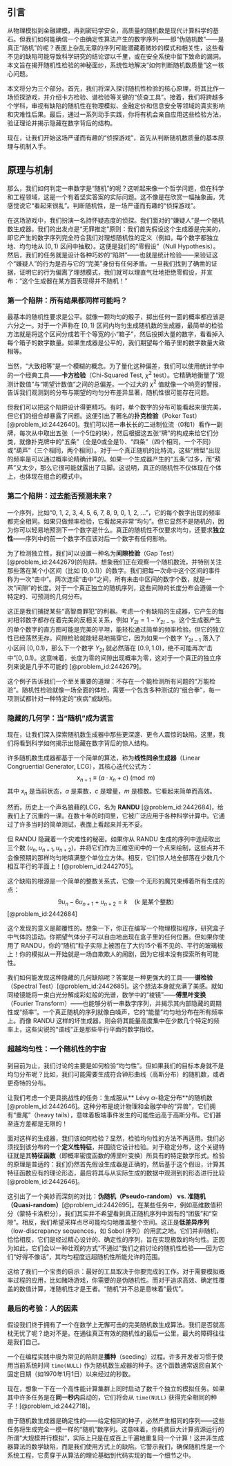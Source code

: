 ## 引言
从物理模拟到金融建模，再到密码学安全，高质量的随机数是现代计算科学的基石。但我们如何能确信一个由确定性算法产生的数字序列——即“伪随机数”——是真正“随机”的呢？表面上杂乱无章的序列可能潜藏着微妙的模式和相关性，这些看不见的缺陷可能导致科学研究的结论谬以千里，或在安全系统中留下致命的漏洞。本文旨在揭开随机性检验的神秘面纱，系统性地解决“如何判断随机数质量”这一核心问题。

本文将分为三个部分。首先，我们将深入探讨随机性检验的核心原理，将其比作一场侦探游戏，并介绍卡方检验、谱检验等关键的“侦查工具”。接着，我们将跨越多个学科，审视有缺陷的随机性在物理模拟、金融定价和信息安全等领域的真实影响和灾难性后果。最后，通过一系列动手实践，你将有机会亲自应用这些检验方法，验证理论并揭示隐藏在数字背后的结构。

现在，让我们开始这场严谨而有趣的“侦探游戏”，首先从判断随机数质量的基本原理与机制入手。

## 原理与机制

那么，我们如何判定一串数字是“随机”的呢？这听起来像一个哲学问题，但在科学和工程领域，这是一个有着坚实答案的实际问题。这不像是在欣赏一幅抽象画，凭感觉说它“看起来很乱”。判断随机性，是一场严谨而有趣的“侦探游戏”。

在这场游戏中，我们扮演一名持怀疑态度的侦探。我们面对的“嫌疑人”是一个随机数生成器。我们的出发点是“无罪推定”原则：我们首先假设这个生成器是完美的，即它产生的数字序列完全符合我们对理想随机性的定义（例如，每个数字都独立地、均匀地从 $[0,1)$ 区间中抽取）。这便是我们的“零假设”（Null Hypothesis）。然后，我们的任务就是设计各种巧妙的“陷阱”——也就是统计检验——来验证这个“嫌疑人”的行为是否与它的“完美”身份有任何矛盾。一旦我们找到了确凿的证据，证明它的行为偏离了理想模式，我们就可以理直气壮地拒绝零假设，并宣布：“这个生成器在某方面表现得并不随机！”

### 第一个陷阱：所有结果都同样可能吗？

最基本的随机性要求是公平。就像一颗均匀的骰子，掷出任何一面的概率都应该是六分之一。对于一个声称在 $[0,1)$ 区间内均匀生成随机数的生成器，最简单的检验方法就是将这个区间分成若干个等宽的小“箱子”，然后投掷大量的数字，看看掉入每个箱子的数字数量。如果生成器是公平的，我们期望每个箱子里的数字数量大致相等。

当然，“大致相等”是一个模糊的概念。为了量化这种偏差，我们可以使用统计学中的一个经典工具——**卡方检验**（Chi-Squared Test, $\chi^2$ test）。它精确地衡量了“观测计数值”与“期望计数值”之间的总偏差。一个过大的 $\chi^2$ 值就像一个响亮的警报，告诉我们观测到的分布与期望的均匀分布差异显著，随机性很可能存在问题。

但我们可以把这个陷阱设计得更精巧。有时，单个数字的分布可能看起来很完美，但它们的组合却暴露了问题。这便引出了著名的**扑克检验**（Poker Test）[@problem_id:2442640]。我们可以把一串长长的二进制位流（0和1）看作一副牌，每次从中取出五张（一个5位的块），然后根据这五张“牌”的构成来给它们分类，就像扑克牌中的“五条”（全是0或全是1）、“四条”（四个相同，一个不同）或“葫芦”（三个相同，两个相同）。对于一个真正随机的比特流，这些“牌型”出现的频率是可以通过概率论精确计算的。如果一个生成器产生的“五条”过多，而“葫芦”又太少，那么它很可能就露出了马脚。这说明，真正的随机性不仅体现在个体上，也体现在组合的模式中。

### 第二个陷阱：过去能否预测未来？

一个序列，比如“0, 1, 2, 3, 4, 5, 6, 7, 8, 9, 0, 1, 2, ...”，它的每个数字出现的频率都完全相同。如果只做频率检验，它看起来非常“均匀”。但它显然不是随机的，因为你可以轻易地预测下一个数字是什么。真正的随机性不仅要求均匀，还要求**独立性**——序列中的前一个数字不应该对后一个数字有任何影响。

为了检测独立性，我们可以设置一种名为**间隙检验**（Gap Test）[@problem_id:2442679]的陷阱。想象我们正在观察一个随机数流，并特别关注那些落在某个小区间（比如 $[0, 0.1)$）的数字。我们把每一次命中这个区间的事件称为一次“击中”。两次连续“击中”之间，所有未击中区间的数字个数，就是一次“间隙”的长度。对于一个真正独立的随机序列，这些间隙的长度分布会遵循一个特定的、可预测的几何分布。

这正是我们捕捉某些“高智商罪犯”的利器。考虑一个有缺陷的生成器，它产生的每对相邻数字都存在着完美的反相关关系，例如 $Y_{2t} = 1 - Y_{2t-1}$。这个生成器产生的单个数字的直方图可能是完美的平坦，能轻松通过简单的频率检验。但它的独立性已经荡然无存。间隙检验就能轻易地揭穿它，因为如果一个数字 $Y_{2t-1}$ 落入了小区间 $[0, 0.1)$，那么下一个数字 $Y_{2t}$ 就必然落在 $[0.9, 1.0)$，绝不可能再次“击中”$[0, 0.1)$。这意味着，长度为零的间隙出现概率为零，这对于一个真正的独立序列来说是几乎不可能的 [@problem_id:2442679]。

这个例子告诉我们一个至关重要的道理：不存在一个能检测所有问题的“万能检验”。随机性检验就像一场全面的体检，需要一个包含多种测试的“组合拳”，每一项测试都针对一种特定的“疾病”或缺陷。

### 隐藏的几何学：当“随机”成为谎言

现在，让我们深入探索随机数生成器中那些更深邃、更令人震惊的缺陷。这里，我们将看到科学如何揭示出隐藏在数字背后的惊人结构。

许多随机数生成器都基于一个简单的算法，称为**线性同余生成器**（Linear Congruential Generator, LCG），其核心迭代公式为：
$$
x_{n+1} \equiv (a \cdot x_n + c) \pmod m
$$
其中 $x_n$ 是当前状态，$a$ 是乘数，$c$ 是增量，$m$ 是模数。它看起来简单而高效。

然而，历史上一个声名狼藉的LCG，名为 **RANDU** [@problem_id:2442684]，给我们上了沉重的一课。在数十年的时间里，它被广泛应用于各种科学计算中。它通过了许多当时的简单测试，表面上看起来并无不妥。

但 RANDU 隐藏着一个灾难性的秘密。如果你从 RANDU 生成的序列中连续取出三个数 $(u_n, u_{n+1}, u_{n+2})$，并将它们作为三维空间中的一个点来绘制，这些点并不会像预期的那样均匀地填满整个单位立方体。相反，它们惊人地全部落在少数几个相互平行的平面上！[@problem_id:2442705]。

这个缺陷的根源是一个简单的整数关系式，它像一个无形的魔咒束缚着所有生成的点：
$$
9u_n - 6u_{n+1} + u_{n+2} = k \quad (k \text{ 是某个整数})
$$
[@problem_id:2442684]

这个发现的意义是颠覆性的。想象一下，你正在编写一个物理模拟程序，研究盒子中气体的运动。你期望气体分子可以自由地出现在盒子里的任何位置。但如果你使用了 RANDU，你的“随机”粒子实际上被困在了大约15个看不见的、平行的玻璃板上！你的模拟从一开始就是一场自欺欺人的闹剧，因为它根本没有探索所有可能性。

我们如何能发现这种隐藏的几何缺陷呢？答案是一种更强大的工具——**谱检验**（Spectral Test）[@problem_id:2442685]。这个想法本身就充满了美感。就如同棱镜能将一束白光分解成彩虹般的光谱，数学中的“棱镜”——**傅里叶变换**（Fourier Transform）——也能够分析一串数字序列，并揭示其内部隐藏的周期性或“频率”。一个真正随机的序列就像白噪声，它的“能量”均匀地分布在所有频率上。而像 RANDU 这样的坏生成器，则会将其能量高度集中在少数几个特定的频率上，这些尖锐的“谱线”正是那些平行平面的数学指纹。

### 超越均匀性：一个随机性的宇宙

到目前为止，我们讨论的主要是如何检验“均匀性”。但如果我们的目标本身就不是均匀分布呢？比如，我们可能需要生成符合钟形曲线（高斯分布）的随机数，或者更奇特的分布。

让我们考虑一个更具挑战性的任务：生成服从** Lévy $\alpha$-稳定分布**的随机数 [@problem_id:2442646]。这种分布是统计物理和金融学中的“异兽”，它们拥有“重尾”（heavy tails），意味着极端事件发生的可能性远高于高斯分布。它们甚至连方差都是无限的！

面对这样的生成器，我们该如何检验？显然，检验均匀性的方法不再适用。我们必须找到该分布的一个**定义性特征**，并围绕它设计检验。对于稳定分布，这个关键特征就是其**特征函数**（即概率密度函数的傅里叶变换）所具有的特定数学形式。检验的原理是普适的：我们仍然首先假设生成器是正确的，然后基于这个假设，计算其特征函数应有的理论形态，最后将其与从实际生成的数据中观测到的形态进行比较 [@problem_id:2442646]。

这引出了一个美妙而深刻的对比：**伪随机（Pseudo-random） vs. 准随机（Quasi-random）**[@problem_id:2442695]。在某些任务中，例如高维数值积分（蒙特卡洛积分），我们其实并不希望看到真正随机序列中固有的“团簇”和“空隙”。相反，我们希望采样点尽可能均匀地覆盖整个空间。这正是**低差异序列**（low-discrepancy sequences，如 Sobol 序列）的用武之地。它们并非随机，恰恰相反，它们是经过精心设计的、确定性的序列，旨在实现极致的均匀性。正因为如此，它们会以一种壮观的方式“不通过”我们之前讨论的随机性检验——因为它们“好得不像话”，其均匀程度远超随机性所能允许的范围。

这给了我们一个宝贵的启示：最好的工具取决于你要完成的工作。对于需要模拟概率过程的应用，比如赌场游戏，你需要的是伪随机性。而对于追求高效、确定性覆盖的数值计算，准随机性才是王者。“随机”并不总是意味着“最优”。

### 最后的考验：人的因素

假设我们终于拥有了一个在数学上无懈可击的完美随机数生成算法。我们是否就高枕无忧了呢？绝对不是。在通往真正有效的随机性的最后一公里，最大的障碍往往是我们自己。

一个在编程实践中极为常见的陷阱是**播种**（seeding）过程。许多开发者习惯于使用当前系统时间 `time(NULL)` 作为随机数生成器的种子。这个函数通常返回自某个固定日期（如1970年1月1日）以来经过的秒数。

现在，想象一下在一个高性能计算集群上同时启动了数千个独立的模拟任务。如果其中许多任务是在**同一秒内**启动的，它们将会从 `time(NULL)` 获得完全相同的种子！[@problem_id:2442718]。

由于随机数生成器是确定性的——给定相同的种子，必然产生相同的序列——这些任务将生成完全一模一样的“随机”数序列。这意味着，你耗费巨大计算资源运行的所谓“大规模并行模拟”，实际上只是在成百上千遍地重复同一个计算！这并非生成器算法的数学缺陷，而是我们使用方式上的缺陷。它警示我们，确保随机性是一个系统工程，它贯穿于从算法的理论基础到代码实现的每一个细节之中。